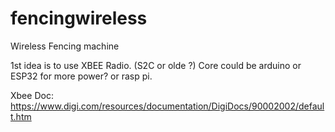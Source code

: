 # fencingwireless
Wireless Fencing machine

1st idea is to use XBEE Radio.  (S2C or olde ?) 
Core could be arduino or ESP32 for more power? or rasp pi. 


Xbee Doc: 
https://www.digi.com/resources/documentation/DigiDocs/90002002/default.htm
